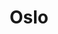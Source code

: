 ---
title: Oslo
date: 
draft: false

# descripcion
description : Aros de plata con microcubic

materials: Plata 925

color: Plateado

dimensions: 1,2cm diam

code: 01-11-0407

type: "Aros"

categories: []

price: $2.270,00

# Images
# first image will be shown in the product page
images:
  # - image: "images/path_to_image"
  # La ubicacion de las imagenes es imagenes/Aros/Aros.Argollas/01-11-0407-oslo
  - image: "./images/aros/argollas/01-11-0407-argollita-calada_a.JPG"
  - image: "./images/aros/argollas/01-11-0407-argollita-calada_b.JPG"
---